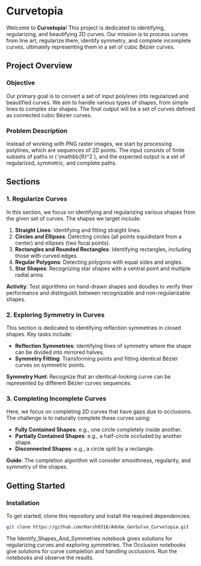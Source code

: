 # Curvetopia

Welcome to **Curvetopia**! This project is dedicated to identifying, regularizing, and beautifying 2D curves. Our mission is to process curves from line art, regularize them, identify symmetry, and complete incomplete curves, ultimately representing them in a set of cubic Bézier curves.

## Project Overview

### Objective

Our primary goal is to convert a set of input polylines into regularized and beautified curves. We aim to handle various types of shapes, from simple lines to complex star shapes. The final output will be a set of curves defined as connected cubic Bézier curves.

### Problem Description

Instead of working with PNG raster images, we start by processing polylines, which are sequences of 2D points. The input consists of finite subsets of paths in \( \mathbb{R}^2 \), and the expected output is a set of regularized, symmetric, and complete paths.

## Sections

### 1. Regularize Curves

In this section, we focus on identifying and regularizing various shapes from the given set of curves. The shapes we target include:

1. **Straight Lines**: Identifying and fitting straight lines.
2. **Circles and Ellipses**: Detecting circles (all points equidistant from a center) and ellipses (two focal points).
3. **Rectangles and Rounded Rectangles**: Identifying rectangles, including those with curved edges.
4. **Regular Polygons**: Detecting polygons with equal sides and angles.
5. **Star Shapes**: Recognizing star shapes with a central point and multiple radial arms.

**Activity**: Test algorithms on hand-drawn shapes and doodles to verify their performance and distinguish between recognizable and non-regularizable shapes.

### 2. Exploring Symmetry in Curves

This section is dedicated to identifying reflection symmetries in closed shapes. Key tasks include:

- **Reflection Symmetries**: Identifying lines of symmetry where the shape can be divided into mirrored halves.
- **Symmetry Fitting**: Transforming points and fitting identical Bézier curves on symmetric points.

**Symmetry Hunt**: Recognize that an identical-looking curve can be represented by different Bézier curves sequences.

### 3. Completing Incomplete Curves

Here, we focus on completing 2D curves that have gaps due to occlusions. The challenge is to naturally complete these curves using:

- **Fully Contained Shapes**: e.g., one circle completely inside another.
- **Partially Contained Shapes**: e.g., a half-circle occluded by another shape.
- **Disconnected Shapes**: e.g., a circle split by a rectangle.

**Guide**: The completion algorithm will consider smoothness, regularity, and symmetry of the shapes.

## Getting Started

### Installation

To get started, clone this repository and install the required dependencies:

```bash
git clone https://github.com/Harsh9316/Adobe_GenSolve_Curvetopia.git
```

The Identify_Shapes_And_Symmetries notebook gives solutions for regularizing curves and exploring symmetries.
The Occlusion notebooks give solutions for curve completion and handling occlusions. 
Run the notebooks and observe the results.
